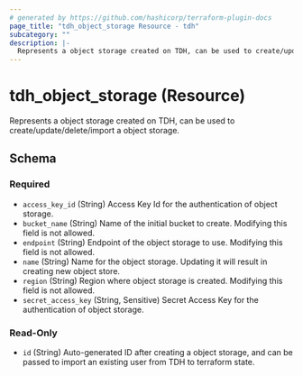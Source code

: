 ```yaml
---
# generated by https://github.com/hashicorp/terraform-plugin-docs
page_title: "tdh_object_storage Resource - tdh"
subcategory: ""
description: |-
  Represents a object storage created on TDH, can be used to create/update/delete/import a object storage.
---
```


# tdh_object_storage (Resource)

Represents a object storage created on TDH, can be used to create/update/delete/import a object storage.



<!-- schema generated by tfplugindocs -->
## Schema

### Required

- `access_key_id` (String) Access Key Id for the authentication of object storage.
- `bucket_name` (String) Name of the initial bucket to create. Modifying this field is not allowed.
- `endpoint` (String) Endpoint of the object storage to use. Modifying this field is not allowed.
- `name` (String) Name for the object storage. Updating it will result in creating new object store.
- `region` (String) Region where object storage is created. Modifying this field is not allowed.
- `secret_access_key` (String, Sensitive) Secret Access Key for the authentication of object storage.

### Read-Only

- `id` (String) Auto-generated ID after creating a object storage, and can be passed to import an existing user from TDH to terraform state.


